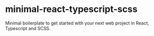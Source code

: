 # minimal-react-typescript-scss
Minimal boilerplate to get started with your next web project in React, Typescript and SCSS.
